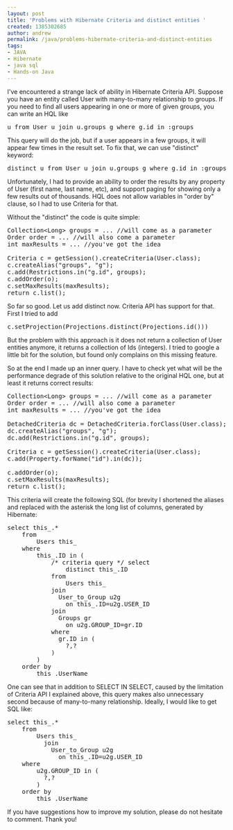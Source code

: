 ```yaml
---
layout: post
title: 'Problems with Hibernate Criteria and distinct entities '
created: 1385302685
author: andrew
permalink: /java/problems-hibernate-criteria-and-distinct-entities
tags:
- JAVA
- Hibernate
- java sql
- Hands-on Java
---
```

<p>I&#39;ve encountered a strange lack of ability in Hibernate Criteria API. Suppose you have an entity called User with many-to-many relationship to groups. If you need to find all users appearing in one or more of given groups, you can write an HQL like</p>

<pre class="code">
u from User u join u.groups g where g.id in :groups</pre>

<p>This query will do the job, but if a user appears in a few groups, it will appear few times in the result set. To fix that, we can use &quot;distinct&quot; keyword:</p>

<pre class="code">
distinct u from User u join u.groups g where g.id in :groups</pre>

<p>Unfortunately, I had to provide an ability to order the results by any property of User (first name, last name, etc), and support paging for showing only a few results out of thousands. HQL does not allow variables in &quot;order by&quot; clause, so I had to use Criteria for that.</p>

<p>Without the &quot;distinct&quot; the code is quite simple:</p>

<pre class="code">
Collection&lt;Long&gt; groups = ... //will come as a parameter
Order order = ... //will also come a parameter
int maxResults = ... //you&#39;ve got the idea

Criteria c = getSession().createCriteria(User.class);
c.createAlias(&quot;groups&quot;, &quot;g&quot;);
c.add(Restrictions.in(&quot;g.id&quot;, groups);
c.addOrder(o);
c.setMaxResults(maxResults);
return c.list();</pre>

<p>So far so good. Let us add distinct now. Criteria API has support for that. First I tried to add</p>

<pre class="code">
c.setProjection(Projections.distinct(Projections.id()))</pre>

<p>But the problem with this approach is it does not return a collection of User entities anymore, it returns a collection of Ids (integers). I tried to google a little bit for the solution, but found only complains on this missing feature.</p>

<p>So at the end I made up an inner query. I have to check yet what will be the performance degrade of this solution relative to the original HQL one, but at least it returns correct results:</p>

<pre class="code">
Collection&lt;Long&gt; groups = ... //will come as a parameter
Order order = ... //will also come a parameter
int maxResults = ... //you&#39;ve got the idea

DetachedCriteria dc = DetachedCriteria.forClass(User.class);
dc.createAlias(&quot;groups&quot;, &quot;g&quot;);
dc.add(Restrictions.in(&quot;g.id&quot;, groups);

Criteria c = getSession().createCriteria(User.class);
c.add(Property.forName(&quot;id&quot;).in(dc));
        
c.addOrder(o);
c.setMaxResults(maxResults);
return c.list();</pre>

<p>This criteria will create the following SQL (for brevity I shortened the aliases and replaced with the asterisk the long list of columns, generated by Hibernate:</p>

<pre class="“code”">
select this_.*
    from
        Users this_
    where
        this_.ID in (
            /* criteria query */ select
                distinct this_.ID 
            from
                Users this_
            join
              User_to_Group u2g
                on this_.ID=u2g.USER_ID
            join
              Groups gr
                on u2g.GROUP_ID=gr.ID
            where
              gr.ID in (
                ?,?
            )
        )
    order by
        this_.UserName</pre>

<p>One can see that in addition to SELECT IN SELECT, caused by the limitation of Criteria API I explained above, this query makes also unnecessary second because of many-to-many relationship. Ideally, I would like to get SQL like:</p>

<pre class="“code”">
select this_.*
    from
        Users this_
          join
            User_to_Group u2g
              on this_.ID=u2g.USER_ID
    where
        u2g.GROUP_ID in (
          ?,?
        )
    order by
        this_.UserName</pre>

<p>If you have suggestions how to improve my solution, please do not hesitate to comment. Thank you!</p>
